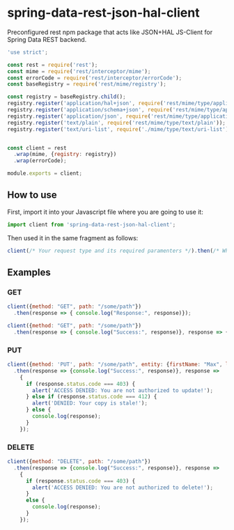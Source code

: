 # spring-data-rest-json-hal-client
Preconfigured rest npm package that acts like JSON+HAL JS-Client for Spring Data REST backend.

```javascript
'use strict';

const rest = require('rest');
const mime = require('rest/interceptor/mime');
const errorCode = require('rest/interceptor/errorCode');
const baseRegistry = require('rest/mime/registry');

const registry = baseRegistry.child();
registry.register('application/hal+json', require('rest/mime/type/application/hal'));
registry.register('application/schema+json', require('rest/mime/type/application/json'));
registry.register('application/json', require('rest/mime/type/application/json'));
registry.register('text/plain', require('rest/mime/type/text/plain'));
registry.register('text/uri-list', require('./mime/type/text/uri-list'));


const client = rest
  .wrap(mime, {registry: registry})
  .wrap(errorCode);

module.exports = client;
```

## How to use
First, import it into your Javascript file where you are going to use it:
```javascript
import client from 'spring-data-rest-json-hal-client';
```
 Then used it in the same fragment as follows:
```javascript
client(/* Your request type and its required paramenters */).then(/* What should be done after request gets responded */);
```

## Examples

### GET

```javascript
client({method: "GET", path: "/some/path"})
  .then(response => { console.log("Response:", response)});
```

```javascript
client({method: "GET", path: "/some/path"})
  .then(response => { console.log("Success:", response)}, response => { console.log("Error:", response)});
```

### PUT

```javascript
client({method: 'PUT', path: "/some/path", entity: {firstName: "Max", lastName: "Mustermann"}, headers: {'Content-Type': 'application/json'}})
  .then(response => {console.log("Success:", response)}, response =>
    {
      if (response.status.code === 403) {
        alert('ACCESS DENIED: You are not authorized to update!');
      } else if (response.status.code === 412) {
        alert('DENIED: Your copy is stale!');
      } else {
        console.log(response);
      }
    });
```

### DELETE

```javascript
client({method: "DELETE", path: "/some/path"})
  .then(response => {console.log("Success:", response)}, response =>
    {
      if (response.status.code === 403) {
        alert('ACCESS DENIED: You are not authorized to delete!');
      }
      else {
        console.log(response);
      }
    });
```
